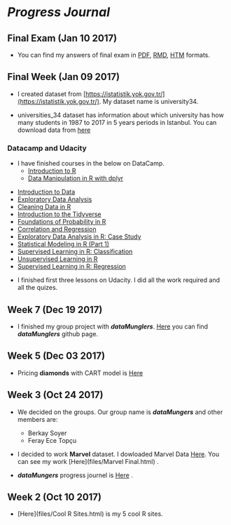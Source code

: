 # *__Progress Journal__*

## Final Exam (Jan 10 2017)

- You can find my answers of final exam in [PDF](https://mef-bda503.github.io/pj-esera/files/Ahmet_Yetkin_Eser_Final_V2.pdf), [RMD](https://mef-bda503.github.io/pj-esera/files/final.Rmd), [HTM](https://mef-bda503.github.io/pj-esera/files/Ahmet_Yetkin_Eser_Final.htm) formats.

## Final Week (Jan 09 2017)

+ I created dataset from [https://istatistik.yok.gov.tr/](https://istatistik.yok.gov.tr/). My dataset name is university34.

+ universities_34 dataset has information about which university has how many students in 1987 to 2017 in 5 years periods in Istanbul. You can download data from [here](https://mef-bda503.github.io/pj-esera/files/universities_34.RData)

### Datacamp and Udacity

+ I have finished courses in the below on DataCamp.
  - [Introduction to R](https://www.datacamp.com/courses/free-introduction-to-r)
  - [Data Manipulation in R with dplyr](https://www.datacamp.com/courses/dplyr-data-manipulation-r-tutorial)
 - [Introduction to Data](https://www.datacamp.com/courses/introduction-to-data)
 - [Exploratory Data Analysis](https://www.datacamp.com/courses/exploratory-data-analysis)
 - [Cleaning Data in R](https://www.datacamp.com/courses/cleaning-data-in-r)
 - [Introduction to the Tidyverse](https://www.datacamp.com/courses/introduction-to-the-tidyverse)
 - [Foundations of Probability in R](https://www.datacamp.com/courses/foundations-of-probability-in-r)
 - [Correlation and Regression](https://www.datacamp.com/courses/correlation-and-regression)
 - [Exploratory Data Analysis in R: Case Study](https://www.datacamp.com/courses/exploratory-data-analysis-in-r-case-study)
 - [Statistical Modeling in R (Part 1)](https://www.datacamp.com/courses/statistical-modeling-in-r-part-1)
 - [Supervised Learning in R: Classification](https://www.datacamp.com/courses/supervised-learning-in-r-classification)
 - [Unsupervised Learning in R](https://www.datacamp.com/courses/unsupervised-learning-in-r)
 - [Supervised Learning in R: Regression](https://www.datacamp.com/courses/supervised-learning-in-r-regression)
 
+ I finished first three lessons on Udacity. I did all the work required and all the quizes.

## Week 7 (Dec 19 2017)

- I finished my group project with *__dataMunglers__*. [Here](https://mef-bda503.github.io/gpj-datamunglers-2/) you can find __*dataMunglers*__ github page.

## Week 5 (Dec 03 2017)

+ Pricing __diamonds__ with CART model is [Here](files/20171203_diamonds_assignment.htm)

## Week 3 (Oct 24 2017)

+ We decided on the groups. Our group name is __*dataMungers*__ and other members are:

    + Berkay Soyer
    + Feray Ece Topçu

+ I decided to work __Marvel__ dataset. I dowloaded Marvel Data [Here](https://github.com/fivethirtyeight/data/blob/master/comic-characters/marvel-wikia-data.csv). You can see my work [Here](files/Marvel Final.html) . 

+ __*dataMungers*__ progress journel is [Here](https://mef-bda503.github.io/gpj-datamunglers-2/) .

## Week 2 (Oct 10 2017)

+ [Here](files/Cool R Sites.html) is my 5 cool R sites. 



